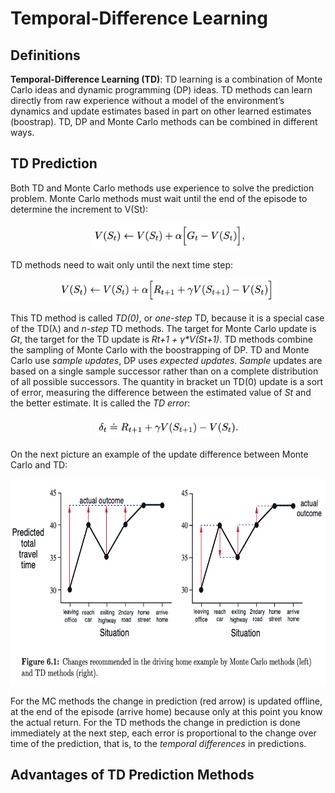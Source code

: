 # Temporal-Difference Learning

## Definitions

**Temporal-Difference Learning (TD)**: TD learning is a combination of Monte 
Carlo ideas and dynamic programming (DP) ideas. TD methods can learn directly 
from raw experience without a model of the environment’s dynamics and update 
estimates based in part on other learned estimates (boostrap). TD, DP and Monte
Carlo methods can be combined in different ways.

## TD Prediction

Both TD and Monte Carlo methods use experience to solve the prediction problem.
Monte Carlo methods must wait until the end of the episode to determine the 
increment to V(St):

<p align="center">
<img
src="https://github.com/vdouet/Reinforcement-Learning/blob/master/Reinforcement%20Learning%20Specialization%20-%20Alberta%20University%20/Images/vtMC.png"
alt="Update rule" title="Update rule" width="245" height="41" />
</p>

TD methods need to wait only until the next time step:

<p align="center">
<img
src="https://github.com/vdouet/Reinforcement-Learning/blob/master/Reinforcement%20Learning%20Specialization%20-%20Alberta%20University%20/Images/vtTD0.png"
alt="Update rule" title="Update rule" width="350" height="37" />
</p>

This TD method is called *TD(0)*, or *one-step* TD, because it is a special
case of the TD(λ) and *n-step* TD methods. The target for Monte Carlo update is
*Gt*, the target for the TD update is *Rt+1 + γ\*V(St+1)*. TD methods combine
the sampling of Monte Carlo with the boostrapping of DP. TD and Monte Carlo use
*sample updates*, DP uses *expected updates*. *Sample* updates are based on a 
single sample successor rather than on a complete distribution of all possible
successors.
The quantity in bracket un TD(0) update is a sort of error, measuring the 
difference between the estimated value of *St* and the better estimate. It is
called the *TD error*:

<p align="center">
<img
src="https://github.com/vdouet/Reinforcement-Learning/blob/master/Reinforcement%20Learning%20Specialization%20-%20Alberta%20University%20/Images/tderror.png"
alt="Update rule" title="Update rule" width="234" height="34" />
</p>

On the next picture an example of the update difference between Monte Carlo and
TD:

<p align="center">
<img
src="https://github.com/vdouet/Reinforcement-Learning/blob/master/Reinforcement%20Learning%20Specialization%20-%20Alberta%20University%20/Images/tdmcex.png"
alt="Update rule" title="Update rule" width="682" height="330" />
</p>

For the MC methods the change in prediction (red arrow) is updated offline, at
the end of the episode (arrive home) because only at this point you know the 
actual return. For the TD methods the change in prediction is done immediately
at the next step, each error is proportional to the change over time of the 
prediction, that is, to the *temporal differences* in predictions.

## Advantages of TD Prediction Methods
